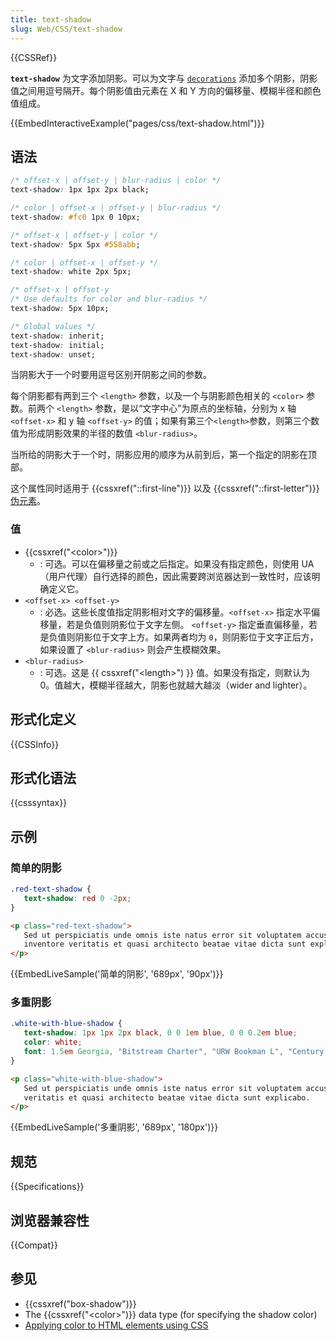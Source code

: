 ```yaml
---
title: text-shadow
slug: Web/CSS/text-shadow
---
```

{{CSSRef}}

**`text-shadow`** 为文字添加阴影。可以为文字与 [`decorations`](/docs/zh-cn/translation-guide.md/docs/Web/CSS/text-decoration) 添加多个阴影，阴影值之间用逗号隔开。每个阴影值由元素在 X 和 Y 方向的偏移量、模糊半径和颜色值组成。

{{EmbedInteractiveExample("pages/css/text-shadow.html")}}

## 语法

```css
/* offset-x | offset-y | blur-radius | color */
text-shadow: 1px 1px 2px black;

/* color | offset-x | offset-y | blur-radius */
text-shadow: #fc0 1px 0 10px;

/* offset-x | offset-y | color */
text-shadow: 5px 5px #558abb;

/* color | offset-x | offset-y */
text-shadow: white 2px 5px;

/* offset-x | offset-y
/* Use defaults for color and blur-radius */
text-shadow: 5px 10px;

/* Global values */
text-shadow: inherit;
text-shadow: initial;
text-shadow: unset;
```

当阴影大于一个时要用逗号区别开阴影之间的参数。

每个阴影都有两到三个 `<length>` 参数，以及一个与阴影颜色相关的 `<color>` 参数。前两个 `<length>` 参数，是以“文字中心”为原点的坐标轴，分别为 x 轴  `<offset-x>` 和 y 轴 `<offset-y>` 的值；如果有第三个`<length>`参数，则第三个数值为形成阴影效果的半径的数值 `<blur-radius>`。

当所给的阴影大于一个时，阴影应用的顺序为从前到后，第一个指定的阴影在顶部。

这个属性同时适用于 {{cssxref("::first-line")}} 以及 {{cssxref("::first-letter")}} [伪元素](/zh-CN/docs/Web/CSS/Pseudo-elements)。

### 值

- {{cssxref("&lt;color&gt;")}}
  - : 可选。可以在偏移量之前或之后指定。如果没有指定颜色，则使用 UA（用户代理）自行选择的颜色，因此需要跨浏览器达到一致性时，应该明确定义它。
- `<offset-x> <offset-y>`
  - : 必选。这些长度值指定阴影相对文字的偏移量。`<offset-x>` 指定水平偏移量，若是负值则阴影位于文字左侧。 `<offset-y>` 指定垂直偏移量，若是负值则阴影位于文字上方。如果两者均为 `0`，则阴影位于文字正后方，如果设置了 `<blur-radius>` 则会产生模糊效果。
- `<blur-radius>`
  - : 可选。这是 {{ cssxref("&lt;length&gt;") }} 值。如果没有指定，则默认为 0。值越大，模糊半径越大，阴影也就越大越淡（wider and lighter）。

## 形式化定义

{{CSSInfo}}

## 形式化语法

{{csssyntax}}

## 示例

### 简单的阴影

```css
.red-text-shadow {
   text-shadow: red 0 -2px;
}
```

```html
<p class="red-text-shadow">
   Sed ut perspiciatis unde omnis iste natus error sit voluptatem accusantium doloremque laudantium, totam rem aperiam, eaque ipsa quae ab illo
   inventore veritatis et quasi architecto beatae vitae dicta sunt explicabo.
</p>
```

{{EmbedLiveSample('简单的阴影', '689px', '90px')}}

### 多重阴影

```css
.white-with-blue-shadow {
   text-shadow: 1px 1px 2px black, 0 0 1em blue, 0 0 0.2em blue;
   color: white;
   font: 1.5em Georgia, "Bitstream Charter", "URW Bookman L", "Century Schoolbook L", serif;
}
```

```html
<p class="white-with-blue-shadow">
   Sed ut perspiciatis unde omnis iste natus error sit voluptatem accusantium doloremque laudantium, totam rem aperiam, eaque ipsa quae ab illo inventore
   veritatis et quasi architecto beatae vitae dicta sunt explicabo.
</p>
```

{{EmbedLiveSample('多重阴影', '689px', '180px')}}

## 规范

{{Specifications}}

## 浏览器兼容性

{{Compat}}

## 参见

- {{cssxref("box-shadow")}}
- The {{cssxref("&lt;color&gt;")}} data type (for specifying the shadow color)
- [Applying color to HTML elements using CSS](/zh-CN/docs/Web/CSS/CSS_Colors/Applying_color)
